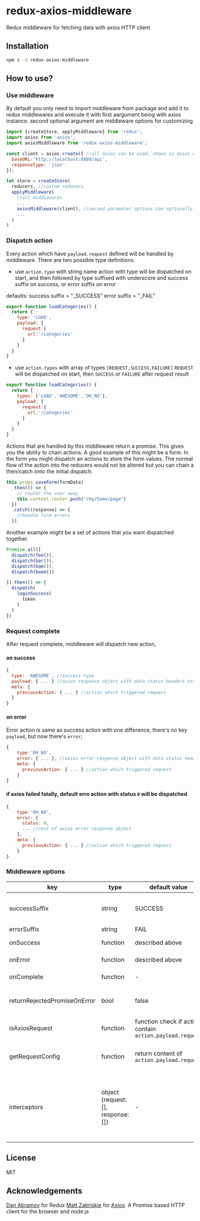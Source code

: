 # redux-axios-middleware

Redux middleware for fetching data with axios HTTP client

## Installation

```bash
npm i -S redux-axios-middleware
```

## How to use?

### Use middleware

By default you only need to import middleware from package and add it to redux middlewares
and execute it with first aargument being with axios instance. second optional argument are middleware
options for customizing

```js
import {createStore, applyMiddleware} from 'redux';
import axios from 'axios';
import axiosMiddleware from 'redux-axios-middleware';

const client = axios.create({ //all axios can be used, shown in axios documentation
  baseURL:'http://localhost:8080/api',
  responseType: 'json'
});

let store = createStore(
  reducers, //custom reducers
  applyMiddleware(
    //all middlewares
    ...
    axiosMiddleware(client), //second parameter options can optionally contain onSuccess, onError, onComplete, successSuffix, errorSuffix
    ...
  )
)
```

### Dispatch action

Every action which have `payload.request` defined will be handled by middleware. There are two possible type
definitions.

- use `action.type` with string name
action with type will be dispatched on start, and then followed by type suffixed with underscore and
success suffix on success, or error suffix on error

defaults: success suffix = "_SUCCESS" error suffix = "_FAIL"

```javascript
export function loadCategories() {
  return {
    type: 'LOAD',
    payload: {
      request:{
        url:'/categories'
      }
    }
  }
}
```

- use `action.types` with array of types `[REQUEST,SUCCESS,FAILURE]`
`REQUEST` will be dispatched on start, then `SUCCESS` or `FAILURE` after request result

```javascript
export function loadCategories() {
  return {
    types: ['LOAD','AWESOME','OH_NO'],
    payload: {
      request:{
        url:'/categories'
      }
    }
  }
}
```

Actions that are handled by this middleware return a promise.  This gives you the ability to chain actions.  A good example of this might be a form.  In the form you might dispatch an actions to store the form values.  The normal flow of the action into the reducers would not be altered but you can chain a then/catch onto the initial dispatch.

```javascript
this.props.saveForm(formData)
  .then(() => {
    // router the user away
    this.context.router.push("/my/home/page")
  })
  .catch((response) => {
    //handle form errors
  })
```

Another example might be a set of actions that you want dispatched together.

```javascript
Promise.all([
  dispatch(foo()),
  dispatch(bar()),
  dispatch(bam()),
  dispatch(boom())

]).then(() => {
  dispatch(
    loginSuccess(
      token
    )
  )
})
```

### Request complete

After request complete, middleware will dispatch new action, 

#### on success

```javascript
{
  type: 'AWESOME', //success type
  payload: { ... } //axios response object with data status headers etc.
  meta: {
    previousAction: { ... } //action which triggered request
  }
}
```

#### on error

Error action is same as success action with one difference, there's no key `payload`, but now there's `error`;

```js
{
    type:'OH_NO',
    error: { ... }, //axios error response object with data status headers etc.
    meta: {
      previousAction: { ... } //action which triggered request
    }
}
```

#### if axios failed fatally, default erro action with status `0` will be dispatched

```js
{
    type:'OH_NO',
    error: { 
      status: 0,
      ... //rest of axios error response object
    }, 
    meta: {
      previousAction: { ... } //action which triggered request
    }
}
```

### Middleware options

| key | type | default value | description |
|---|---|---|---|
|successSuffix|string|SUCCESS|default suffix added to success action, for example `{type:"READ"}` will be `{type:"READ_SUCCESS"}`|
|errorSuffix|string|FAIL|same as above|
|onSuccess|function|described above|function called if axios resolve with success|
|onError|function|described above|function called if axios resolve with error|
|onComplete|function|-|function called after axios resolve|
|returnRejectedPromiseOnError|bool|false|if `true`, axios onError handler will return `Promise.reject(newAction)` instead of `newAction`|
|isAxiosRequest|function|function check if action contain `action.payload.request`|check if action is axios request, this is connected to `getRequestConfig`|
|getRequestConfig|function|return content of `action.payload.request`|if `isAxiosRequest` returns true, this function get axios request config from action|
|interceptors|object {request: [], response: []}|-|You can pass axios request and response interceptors. Take care, first argument of interceptor is different from default axios interceptor, first received argument is `getState` function|

## License

MIT

## Acknowledgements

[Dan Abramov](https://github.com/gaearon) for Redux
[Matt Zabriskie](https://github.com/mzabriskie) for [Axios](https://github.com/mzabriskie/axios). A Promise based HTTP client for the browser and node.js
